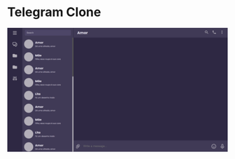 # Telegram Clone

![Preview](https://raw.githubusercontent.com/ThamyrisSantana/telegram-clone/main/public/assets/TelegramPreview.png)
